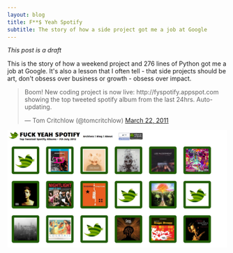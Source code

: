 ```yaml
---
layout: blog
title: F**$ Yeah Spotify
subtitle: The story of how a side project got me a job at Google
---
```


*This post is a draft*

This is the story of how a weekend project and 276 lines of Python got me a job at Google. It's also a lesson that I often tell - that side projects should be art, don't obsess over business or growth - obsess over impact. 

<blockquote class="twitter-tweet" lang="en"><p lang="en" dir="ltr">Boom! New coding project is now live: http://fyspotify.appspot.com showing the top tweeted spotify album from the last 24hrs. Auto-updating.</p>&mdash; Tom Critchlow (@tomcritchlow) <a href="https://twitter.com/tomcritchlow/status/50140995504971776">March 22, 2011</a></blockquote>
<script async src="//platform.twitter.com/widgets.js" charset="utf-8"></script>

![Screenshot of Fuck Yeah Spotify according to wayback machine on July 7th 2012](/images/fyspotify.png)